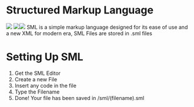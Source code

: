 # Structured Markup Language
<img src="https://img.shields.io/github/forks/SML-Team/sml?label=Times%20Forked&logo=github&style=plastic"> <img src="https://img.shields.io/discord/1000844369525473363?label=Discord&logo=Discord&logoColor=white&style=plastic"><img src="https://img.shields.io/github/license/SML-Team/sml?label=License&logo=apache&logoColor=red&style=plastic">
SML is a simple markup language designed for its ease of use and a new XML for modern era, SML Files are stored in .sml files
# Setting Up SML
1. Get the SML Editor
2. Create a new File
3. Insert any code in the file
4. Type the Filename
5. Done! Your file has been saved in /sml/(filename).sml

